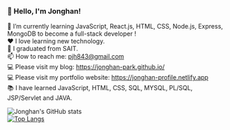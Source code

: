 ### 👋 Hello, I'm Jonghan!

🌱 I’m currently learning JavaScript, React.js, HTML, CSS, Node.js, Express, MongoDB to become a full-stack developer !   
❤️ I love learning new technology.  
📝 I graduated from SAIT.  
📫 How to reach me: pjh843@gmail.com  
💻 Please visit my blog: https://jonghan-park.github.io/  
💻 Please visit my portfolio website: https://jonghan-profile.netlify.app   
📚 I have learned JavaScript, HTML, CSS, SQL, MYSQL, PL/SQL, JSP/Servlet and JAVA.

![Jonghan's GitHub stats](https://github-readme-stats.vercel.app/api?username=Jonghan-park&count_private=true&show_icons=true&theme=radical)  
[![Top Langs](https://github-readme-stats.vercel.app/api/top-langs/?username=Jonghan-park&theme=radical&layout=compact)](https://github.com/Jonghan-park/github-readme-stats)

<!--

- 🔭 I’m currently working on ...
- 🌱 I’m currently learning ...
- 👯 I’m looking to collaborate on ...
- 🤔 I’m looking for help with ...
- 💬 Ask me about ...
- 📫 How to reach me: ...
- 😄 Pronouns: ...
- ⚡ Fun fact: ...
-->
 
